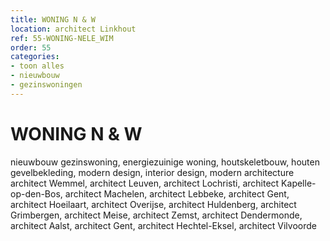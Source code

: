 ```yaml
---
title: WONING N & W
location: architect Linkhout
ref: 55-WONING-NELE_WIM
order: 55
categories:
- toon alles
- nieuwbouw
- gezinswoningen
---
```

# WONING N & W

nieuwbouw gezinswoning, energiezuinige woning, houtskeletbouw, houten gevelbekleding, modern design, interior design, modern architecture
architect Wemmel, architect Leuven, architect Lochristi, architect Kapelle-op-den-Bos, architect Machelen, architect Lebbeke, architect Gent, architect Hoeilaart, architect Overijse, architect Huldenberg, architect Grimbergen, architect Meise, architect Zemst, architect Dendermonde, architect Aalst, architect Gent, architect Hechtel-Eksel, architect Vilvoorde